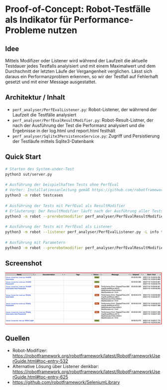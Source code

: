# Proof-of-Concept: Robot-Testfälle als Indikator für Performance-Probleme nutzen

## Idee

Mittels Modifizer oder Listener wird während der Laufzeit die aktuelle Testdauer jedes Testfalls analyisiert und mit einem Maximalwert und dem Durchschnitt der letzten Läufe der Vergangenheit verglichen. Lässt sich daraus ein Performanzproblem erkennen, so wir der Testfall auf Fehlerhaft gesetzt und mit einer Message ausgestattet.

## Architektur / Inhalt

- `perf_analyser/PerfEvalListener.py`: Robot-Listener, der währrend der Laufzeit die Testfälle analysiert
- `perf_analyser/PerfEvalResultModifier.py`: Robot-Result-Listner, der nach der Ausführung der Test die Performanz analysiert und die Ergebnisse in der log.html und report.html festhält
- `perf_analyser/Sqlite3PersistenceService.py`: Zugriff und Persistierung der Testläufe mittels Sqlite3-Datenbank

## Quick Start
```bash
# Starten des System-under-Test
python3 sut/server.py

# Ausführung der beispielhaften Tests ohne PerfEval
# Vorher: Installationsanleitung gemäß https://github.com/robotframework/SeleniumLibrary
python3 -m robot testcases

# Ausführung der Tests mit PerfEval als ResultModifier
# Erläuterung: Der ResultModifier läuft nach der Ausführung aller Tests und verändert nur die log.html und report.html
python3 -m robot --prerebotmodifier perf_analyser/PerfEvalResultModifier.py -L info testcases

# Ausführung der Tests mit PerfEval als Listener
python3 -m robot --listener perf_analyser/PerfEvalListener.py -L info testcases

# Ausführung mit Parametern
python3 -m robot --prerebotmodifier perf_analyser/PerfEvalResultModifier.py:stat_func=avg:devn=0.1:mode=break_test:db_path=robot-exec-times.db -L info testcases   

```


## Screenshot

![](example_result.png)

## Quellen
- Robot-Modifizer: https://robotframework.org/robotframework/latest/RobotFrameworkUserGuide.html#toc-entry-532
- Alternative Lösung über Listener denkbar: https://robotframework.org/robotframework/latest/RobotFrameworkUserGuide.html#toc-entry-625
- https://github.com/robotframework/SeleniumLibrary
